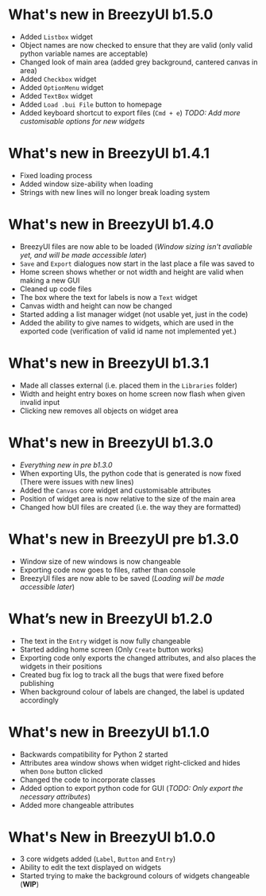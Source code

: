 # What's new in BreezyUI b1.5.0
* Added `Listbox` widget 
* Object names are now checked to ensure that they are valid (only valid python variable names are acceptable)
* Changed look of main area (added grey background, cantered canvas in area)
* Added `Checkbox` widget
* Added `OptionMenu` widget
* Added `TextBox` widget
* Added `Load .bui File` button to homepage
* Added keyboard shortcut to export files (`Cmd + e`)
_TODO: Add more customisable options for new widgets_

# What's new in BreezyUI b1.4.1
* Fixed loading process
* Added window size-ability when loading
* Strings with new lines will no longer break loading system

# What's new in BreezyUI b1.4.0
* BreezyUI files are now able to be loaded (_Window sizing isn't avaliable yet, and will be made accessible later_)
* `Save` and `Export` dialogues now start in the last place a file was saved to
* Home screen shows whether or not width and height are valid when making a new GUI
* Cleaned up code files
* The box where the text for labels is now a `Text` widget
* Canvas width and height can now be changed
* Started adding a list manager widget (not usable yet, just in the code)
* Added the ability to give names to widgets, which are used in the exported code (verification of valid id name not implemented yet.)

# What's new in BreezyUI b1.3.1
* Made all classes external (i.e. placed them in the `Libraries` folder)
* Width and height entry boxes on home screen now flash when given invalid input
* Clicking new removes all objects on widget area

# What's new in BreezyUI b1.3.0
* _Everything new in pre b1.3.0_
* When exporting UIs, the python code that is generated is now fixed (There were issues with new lines)
* Added the `Canvas` core widget and customisable attributes
* Position of widget area is now relative to the size of the main area
* Changed how bUI files are created (i.e. the way they are formatted)

# What's new in BreezyUI pre b1.3.0
* Window size of new windows is now changeable
* Exporting code now goes to files, rather than console
* BreezyUI files are now able to be saved (_Loading will be made accessible later_)

# What’s new in BreezyUI b1.2.0
* The text in the `Entry` widget is now fully changeable
* Started adding home screen (Only `Create` button works)
* Exporting code only exports the changed attributes, and also places the widgets in their positions
* Created bug fix log to track all the bugs that were fixed before publishing
* When background colour of labels are changed, the label is updated accordingly

# What's new in BreezyUI b1.1.0
* Backwards compatibility for Python 2 started
* Attributes area window shows when widget right-clicked and hides when `Done` button clicked
* Changed the code to incorporate classes
* Added option to export python code for GUI (*TODO: Only export the necessary attributes*)
* Added more changeable attributes

# What's New in BreezyUI b1.0.0
* 3 core widgets added (`Label`, `Button` and `Entry`)
* Ability to edit the text displayed on widgets
* Started trying to make the background colours of widgets changeable (**WIP**)
